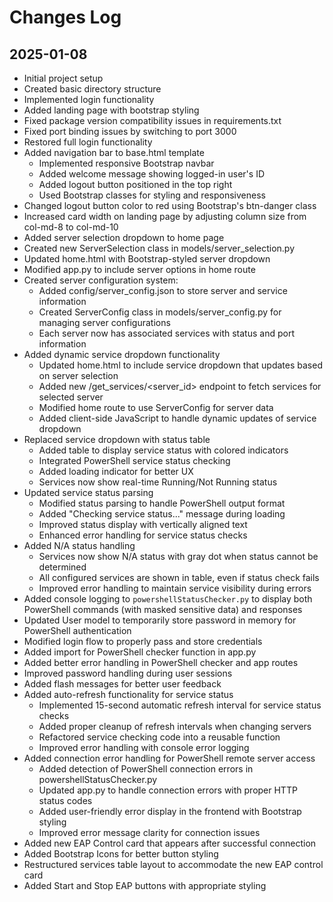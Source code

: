 # Changes Log

## 2025-01-08
- Initial project setup
- Created basic directory structure
- Implemented login functionality
- Added landing page with bootstrap styling
- Fixed package version compatibility issues in requirements.txt
- Fixed port binding issues by switching to port 3000
- Restored full login functionality
- Added navigation bar to base.html template
  - Implemented responsive Bootstrap navbar
  - Added welcome message showing logged-in user's ID
  - Added logout button positioned in the top right
  - Used Bootstrap classes for styling and responsiveness
- Changed logout button color to red using Bootstrap's btn-danger class
- Increased card width on landing page by adjusting column size from col-md-8 to col-md-10
- Added server selection dropdown to home page
- Created new ServerSelection class in models/server_selection.py
- Updated home.html with Bootstrap-styled server dropdown
- Modified app.py to include server options in home route
- Created server configuration system:
  - Added config/server_config.json to store server and service information
  - Created ServerConfig class in models/server_config.py for managing server configurations
  - Each server now has associated services with status and port information
- Added dynamic service dropdown functionality
  - Updated home.html to include service dropdown that updates based on server selection
  - Added new /get_services/<server_id> endpoint to fetch services for selected server
  - Modified home route to use ServerConfig for server data
  - Added client-side JavaScript to handle dynamic updates of service dropdown
- Replaced service dropdown with status table
  - Added table to display service status with colored indicators
  - Integrated PowerShell service status checking
  - Added loading indicator for better UX
  - Services now show real-time Running/Not Running status
- Updated service status parsing
  - Modified status parsing to handle PowerShell output format
  - Added "Checking service status..." message during loading
  - Improved status display with vertically aligned text
  - Enhanced error handling for service status checks
- Added N/A status handling
  - Services now show N/A status with gray dot when status cannot be determined
  - All configured services are shown in table, even if status check fails
  - Improved error handling to maintain service visibility during errors
- Added console logging to `powershellStatusChecker.py` to display both PowerShell commands (with masked sensitive data) and responses
- Updated User model to temporarily store password in memory for PowerShell authentication
- Modified login flow to properly pass and store credentials
- Added import for PowerShell checker function in app.py
- Added better error handling in PowerShell checker and app routes
- Improved password handling during user sessions
- Added flash messages for better user feedback
- Added auto-refresh functionality for service status
  - Implemented 15-second automatic refresh interval for service status checks
  - Added proper cleanup of refresh intervals when changing servers
  - Refactored service checking code into a reusable function
  - Improved error handling with console error logging
- Added connection error handling for PowerShell remote server access
  - Added detection of PowerShell connection errors in powershellStatusChecker.py
  - Updated app.py to handle connection errors with proper HTTP status codes
  - Added user-friendly error display in the frontend with Bootstrap styling
  - Improved error message clarity for connection issues
- Added new EAP Control card that appears after successful connection
- Added Bootstrap Icons for better button styling
- Restructured services table layout to accommodate the new EAP control card
- Added Start and Stop EAP buttons with appropriate styling
